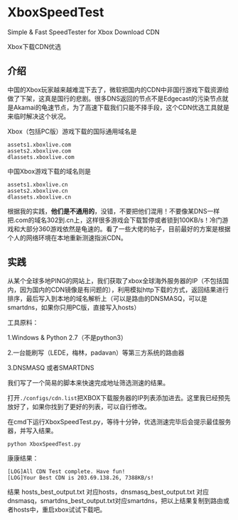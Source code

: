 # XboxSpeedTest
Simple &amp; Fast SpeedTester for Xbox Download CDN

Xbox下载CDN优选

## 介绍

中国的Xbox玩家越来越难混下去了，微软把国内的CDN中非国行游戏下载资源给做了下架，这真是国行的悲剧。很多DNS返回的节点不是Edgecast的污染节点就是Akamai的龟速节点，为了高速下载我们只能不择手段，这个CDN优选工具就是来临时解决这个状况。

Xbox（包括PC版）游戏下载的国际通用域名是

```
assets1.xboxlive.com
assets2.xboxlive.com
dlassets.xboxlive.com
```

中国Xbox游戏下载的域名则是

```
assets1.xboxlive.cn
assets2.xboxlive.cn
dlassets.xboxlive.cn
```

根据我的实践，**他们是不通用的**，没错，不要把他们混用！不要像某DNS一样把.com的域名302到.cn上，这样很多游戏会下载暂停或者锁到100KB/s！冷门游戏和大部分360游戏依然是龟速的。看了一些大佬的帖子，目前最好的方案是根据个人的网络环境在本地重新测速指派CDN。

## 实践

从某个全球多地PING的网站上，我们获取了xbox全球海外服务器的IP（不包括国内，因为国内的CDN镜像是有问题的），利用模拟http下载的方式，返回结果进行排序，最后写入到本地的域名解析上（可以是路由的DNSMASQ，可以是smartdns，如果你只用PC版，直接写入hosts）



工具原料：

1.Windows & Python 2.7（不是python3）

2.一台能刷写（LEDE，梅林，padavan）等第三方系统的路由器

3.DNSMASQ 或者SMARTDNS


我们写了一个简易的脚本来快速完成地址筛选测速的结果。

打开```./configs/cdn.list```把XBOX下载服务器的IP列表添加进去。这里我已经预先放好了，如果你找到了更好的列表，可以自行修改。

在cmd下运行XboxSpeedTest.py，等待十分钟，优选测速完毕后会提示最佳服务器，并写入结果。

```
python XboxSpeedTest.py
```
康康结果：
```
[LOG]All CDN Test complete. Have fun!
[LOG]Your Best CDN is 203.69.138.26, 7388KB/s!
```

结果 hosts_best_output.txt 对应hosts，dnsmasq_best_output.txt 对应dnsmasq，smartdns_best_output.txt对应smartdns，把以上结果复制到路由或者hosts中，重启xbox试试下载吧。

